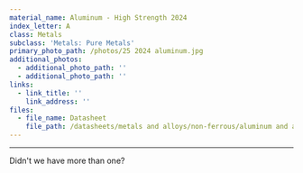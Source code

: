 ```yaml
---
material_name: Aluminum - High Strength 2024
index_letter: A
class: Metals
subclass: 'Metals: Pure Metals'
primary_photo_path: /photos/25 2024 aluminum.jpg
additional_photos:
  - additional_photo_path: ''
  - additional_photo_path: ''
links:
  - link_title: ''
    link_address: ''
files:
  - file_name: Datasheet
    file_path: /datasheets/metals and alloys/non-ferrous/aluminum and alloys/aluminum high strength 2024.pdf
---
```


---

Didn't we have more than one?
